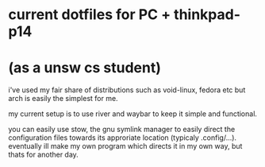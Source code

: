 # current dotfiles for PC + thinkpad-p14
# (as a unsw cs student)
i've used my fair share of distributions such as void-linux, fedora etc but arch is easily the simplest for me.

my current setup is to use river and waybar to keep it simple and functional.

you can easily use stow, the gnu symlink manager to easily direct the configuration files towards its approriate location (typicaly .config/...).
eventually ill make my own program which directs it in my own way, but thats for another day.
